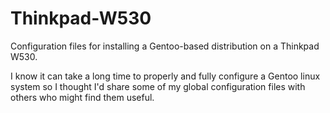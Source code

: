 Thinkpad-W530
=============

Configuration files for installing a Gentoo-based distribution on a Thinkpad W530.

I know it can take a long time to properly and fully configure a Gentoo linux system so I thought I'd share some of my global configuration files with others who might find them useful.

